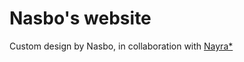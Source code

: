 # Nasbo's website
Custom design by Nasbo, in collaboration with [Nayra*](https://cutienayra.github.io)
